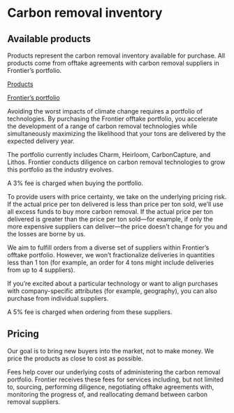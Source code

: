 # Carbon removal inventory

## Available products

Products represent the carbon removal inventory available for purchase. All products come from offtake agreements with carbon removal suppliers in Frontier’s portfolio.

[Products](/api/climate/product)

[Frontier’s portfolio](https://frontierclimate.com/portfolio?track=offtake)

Avoiding the worst impacts of climate change requires a portfolio of technologies. By purchasing the Frontier offtake portfolio, you accelerate the development of a range of carbon removal technologies while simultaneously maximizing the likelihood that your tons are delivered by the expected delivery year.

The portfolio currently includes Charm, Heirloom, CarbonCapture, and Lithos. Frontier conducts diligence on carbon removal technologies to grow this portfolio as the industry evolves.

A 3% fee is charged when buying the portfolio.

To provide users with price certainty, we take on the underlying pricing risk. If the actual price per ton delivered is less than price per ton sold, we’ll use all excess funds to buy more carbon removal. If the actual price per ton delivered is greater than the price per ton sold—for example, if only the more expensive suppliers can deliver—the price doesn’t change for you and the losses are borne by us.

We aim to fulfill orders from a diverse set of suppliers within Frontier’s offtake portfolio. However, we won’t fractionalize deliveries in quantities less than 1 ton (for example, an order for 4 tons might include deliveries from up to 4 suppliers).

If you’re excited about a particular technology or want to align purchases with company-specific attributes (for example, geography), you can also purchase from individual suppliers.

A 5% fee is charged when ordering from these suppliers.

## Pricing

Our goal is to bring new buyers into the market, not to make money. We price the products as close to cost as possible.

Fees help cover our underlying costs of administering the carbon removal portfolio. Frontier receives these fees for services including, but not limited to, sourcing, performing diligence, negotiating offtake agreements with, monitoring the progress of, and reallocating demand between carbon removal suppliers.
